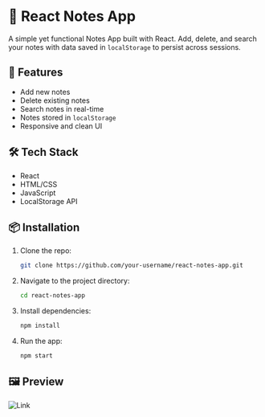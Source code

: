 
# 📝 React Notes App

A simple yet functional Notes App built with React. Add, delete, and search your notes with data saved in `localStorage` to persist across sessions.

## 🚀 Features

- Add new notes
- Delete existing notes
- Search notes in real-time
- Notes stored in `localStorage`
- Responsive and clean UI

## 🛠️ Tech Stack

- React
- HTML/CSS
- JavaScript
- LocalStorage API

## 📦 Installation

1. Clone the repo:
   ```bash
   git clone https://github.com/your-username/react-notes-app.git
   ```
2. Navigate to the project directory:
   ```bash
   cd react-notes-app
   ```
3. Install dependencies:
   ```bash
   npm install
   ```
4. Run the app:
   ```bash
   npm start
   ```

## 🖼️ Preview

![Link](https://cosmic-lebkuchen-7d1f81.netlify.app/)

